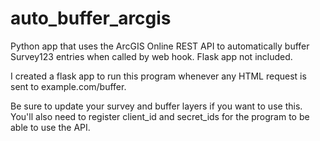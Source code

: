 # auto_buffer_arcgis
Python app that uses the ArcGIS Online REST API to automatically buffer Survey123 entries when called by web hook. 
Flask app not included.

I created a flask app to run this program whenever any HTML request is sent to example.com/buffer.

Be sure to update your survey and buffer layers if you want to use this. You'll also need to register client_id and secret_ids
for the program to be able to use the API.
